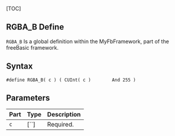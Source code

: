 [TOC]
## RGBA_B Define

`RGBA_B` Is a global definition within the MyFbFramework, part of the freeBasic framework.
## Syntax

```freeBasic
#define RGBA_B( c ) ( CUInt( c )        And 255 )
```

## Parameters

|Part|Type|Description|
| :------------ | :------------ | :------------ |
|`c`|[``]|Required.|

